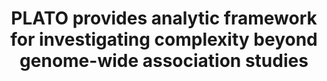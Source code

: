 ---
authors: Hall MA, et al
year: 2017
title: "PLATO provides analytic framework for investigating complexity beyond genome-wide association studies"
journal: Nature Communications
volume:
pages:
url: https://www.nature.com/articles/s41467-017-00802-2
---